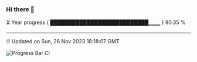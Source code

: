 ### Hi there 👋

⏳ Year progress { ███████████████████████████▁▁▁ } 90.35 %

---

⏰ Updated on Sun, 26 Nov 2023 18:18:07 GMT

![Progress Bar CI](https://github.com/liununu/liununu/workflows/Progress%20Bar%20CI/badge.svg)
